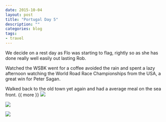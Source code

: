 ```yaml
---
date: 2015-10-04
layout: post
title: "Portugal Day 5"
description: ""
categories: blog 
tags:
- travel
---
```


<!--start excerpt-->

We decide on a rest day as Flo was starting to flag, rightly so as she has done really well easily out lasting Rob.

Watched the WSBK went for a coffee avoided the rain and spent a lazy afternoon watching the World Road Race Championships from the USA, a great win for Peter Sagan. 

Walked back to the old town yet again and had a average meal on the sea front.
{{ more }}
![](/images/2015/2015-10-04-portugal-day-6a.jpg)

![](/images/2015/2015-10-04-portugal-day-6b.jpg)

![](/images/2015/2015-10-04-portugal-day-6c.jpg)
